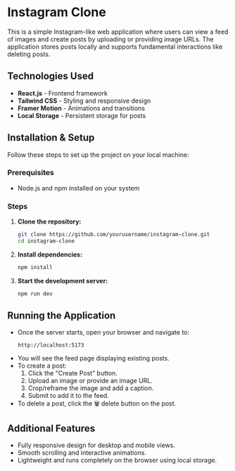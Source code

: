 # Instagram Clone

This is a simple Instagram-like web application where users can view a feed of images and create posts by uploading or providing image URLs. The application stores posts locally and supports fundamental interactions like deleting posts.

## Technologies Used

* **React.js** - Frontend framework
* **Tailwind CSS** - Styling and responsive design
* **Framer Motion** - Animations and transitions
* **Local Storage** - Persistent storage for posts

## Installation & Setup

Follow these steps to set up the project on your local machine:

### Prerequisites

* Node.js and npm installed on your system

### Steps

1. **Clone the repository:**
   ```sh
   git clone https://github.com/yourusername/instagram-clone.git
   cd instagram-clone
   ```
2. **Install dependencies:**
   ```sh
   npm install
   ```
3. **Start the development server:**
   ```sh
   npm run dev
   ```

## Running the Application

* Once the server starts, open your browser and navigate to:
  ```
  http://localhost:5173
  ```
* You will see the feed page displaying existing posts.
* To create a post:
  1. Click the "Create Post" button.
  2. Upload an image or provide an image URL.
  3. Crop/reframe the image and add a caption.
  4. Submit to add it to the feed.
* To delete a post, click the 🗑 delete button on the post.

## Additional Features

* Fully responsive design for desktop and mobile views.
* Smooth scrolling and interactive animations.
* Lightweight and runs completely on the browser using local storage.
